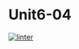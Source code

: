 # Unit6-04
[![linter](https://github.com/Grant-Culligan/Unit6-04/workflows/linter/badge.svg)](https://github.com/marketplace/actions/super-linter)
